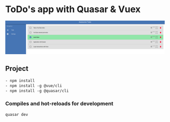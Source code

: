 # ToDo's app with Quasar & Vuex

![](home.png)

## Project 
```
- npm install
- npm install -g @vue/cli
- npm install -g @quasar/cli
```

### Compiles and hot-reloads for development
```
quasar dev
```
